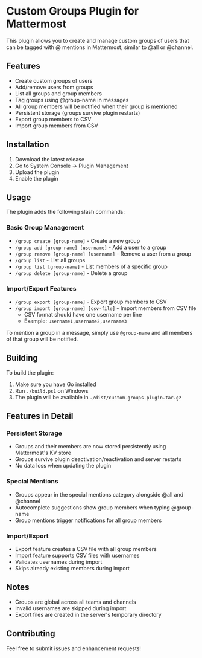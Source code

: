 # Custom Groups Plugin for Mattermost

This plugin allows you to create and manage custom groups of users that can be tagged with @ mentions in Mattermost, similar to @all or @channel.

## Features

- Create custom groups of users
- Add/remove users from groups
- List all groups and group members
- Tag groups using @group-name in messages
- All group members will be notified when their group is mentioned
- Persistent storage (groups survive plugin restarts)
- Export group members to CSV
- Import group members from CSV

## Installation

1. Download the latest release
2. Go to System Console -> Plugin Management
3. Upload the plugin
4. Enable the plugin

## Usage

The plugin adds the following slash commands:

### Basic Group Management
- `/group create [group-name]` - Create a new group
- `/group add [group-name] [username]` - Add a user to a group
- `/group remove [group-name] [username]` - Remove a user from a group
- `/group list` - List all groups
- `/group list [group-name]` - List members of a specific group
- `/group delete [group-name]` - Delete a group

### Import/Export Features
- `/group export [group-name]` - Export group members to CSV
- `/group import [group-name] [csv-file]` - Import members from CSV file
  - CSV format should have one username per line
  - Example: `username1,username2,username3`

To mention a group in a message, simply use `@group-name` and all members of that group will be notified.

## Building

To build the plugin:

1. Make sure you have Go installed
2. Run `./build.ps1` on Windows
3. The plugin will be available in `./dist/custom-groups-plugin.tar.gz`

## Features in Detail

### Persistent Storage
- Groups and their members are now stored persistently using Mattermost's KV store
- Groups survive plugin deactivation/reactivation and server restarts
- No data loss when updating the plugin

### Special Mentions
- Groups appear in the special mentions category alongside @all and @channel
- Autocomplete suggestions show group members when typing @group-name
- Group mentions trigger notifications for all group members

### Import/Export
- Export feature creates a CSV file with all group members
- Import feature supports CSV files with usernames
- Validates usernames during import
- Skips already existing members during import

## Notes

- Groups are global across all teams and channels
- Invalid usernames are skipped during import
- Export files are created in the server's temporary directory

## Contributing

Feel free to submit issues and enhancement requests!

